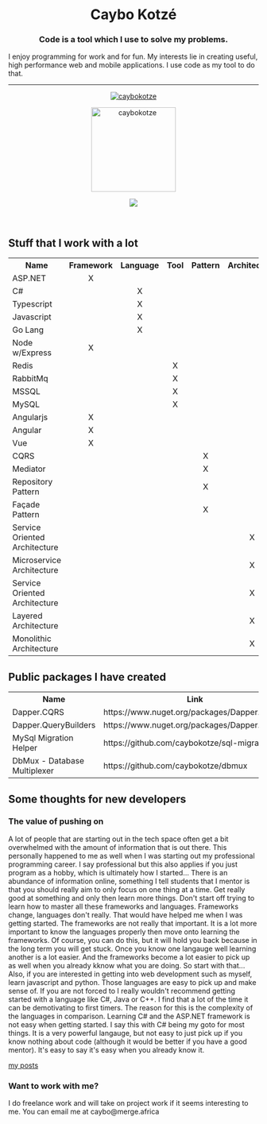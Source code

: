 <h1 align="center">Caybo Kotzé</h1>
<h3 align="center">Code is a tool which I use to solve my problems.</h3>
<p>I enjoy programming for work and for fun. My interests lie in creating useful, high performance web and mobile applications. I use code as my tool to do that.</p>
<hr />

<p align="center">
<a href="https://github.com/ryo-ma/github-profile-trophy"><img src="https://github-profile-trophy.vercel.app/?username=caybokotze&theme=onedark&margin-w=15&margin-h=15&column=7" alt="caybokotze" /></a>
</p>

<div>
<p align="center">
<img height="170" align="center" src="https://github-readme-stats.vercel.app/api?username=caybokotze&count_private=true&include_all_commits=true&theme=onedark" alt="caybokotze" />
</p>

<p align="center">
<img align="center" src="https://github-readme-stats.vercel.app/api/top-langs/?username=caybokotze&layout=compact&theme=onedark&langs_count=15" />
</p>
</div>

<br/>

<h2 align="left">Stuff that I work with a lot</h2>
<table style="width:100%">
  <tr>
    <th>Name</th>
    <th>Framework</th>
    <th>Language</th>
    <th>Tool</th>
    <th>Pattern</th>
    <th>Architecture</th>
  </tr>
  <tr>
    <td>ASP.NET</td>
    <td align="center">X</td>
    <td></td>
    <td></td>
    <td></td>
    <td></td>
  </tr>
  <tr>
    <td>C#</td>
    <td></td>
    <td align="center">X</td>
    <td></td>
    <td></td>
    <td></td>
  </tr>
  <tr>
    <td>Typescript</td>
    <td></td>
    <td align="center">X</td>
    <td></td>
    <td></td>
    <td></td>
  </tr>
  <tr>
    <td>Javascript</td>
    <td></td>
    <td align="center">X</td>
    <td></td>
    <td></td>
    <td></td>
  </tr>
  <tr>
    <td>Go Lang</td>
    <td></td>
    <td align="center">X</td>
    <td></td>
    <td></td>
    <td></td>
  </tr>
  <tr>
    <td>Node w/Express</td>
    <td align="center">X</td>
    <td></td>
    <td></td>
    <td></td>
    <td></td>
  </tr>
  <tr>
    <td>Redis</td>
    <td></td>
    <td></td>
    <td align="center">X</td>
    <td></td>
    <td></td>
  </tr>
  <tr>
    <td>RabbitMq</td>
    <td></td>
    <td></td>
    <td align="center">X</td>
    <td></td>
    <td></td>
  </tr>
  <tr>
    <td>MSSQL</td>
    <td></td>
    <td></td>
    <td align="center">X</td>
    <td></td>
    <td></td>
  </tr>
  <tr>
    <td>MySQL</td>
    <td></td>
    <td></td>
    <td align="center">X</td>
    <td></td>
    <td></td>
  </tr>
  <tr>
    <td>Angularjs</td>
    <td align="center">X</td>
    <td></td>
    <td></td>
    <td></td>
    <td></td>
  </tr>
  <tr>
    <td>Angular</td>
    <td align="center">X</td>
    <td></td>
    <td></td>
    <td></td>
    <td></td>
  </tr>
   <tr>
    <td>Vue</td>
    <td align="center">X</td>
    <td></td>
    <td></td>
    <td></td>
    <td></td>
  </tr>
  <tr>
    <td>CQRS</td>
    <td></td>
    <td></td>
    <td></td>
    <td align="center">X</td>
    <td></td>
  </tr>
  <tr>
    <td>Mediator</td>
    <td></td>
    <td></td>
    <td></td>
    <td align="center">X</td>
    <td></td>
  </tr>
  <tr>
    <td>Repository Pattern</td>
    <td></td>
    <td></td>
    <td></td>
    <td align="center">X</td>
    <td></td>
  </tr>
  <tr>
    <td>Façade Pattern</td>
    <td></td>
    <td></td>
    <td></td>
    <td align="center">X</td>
    <td></td>
  </tr>
  <tr>
    <td>Service Oriented Architecture</td>
    <td></td>
    <td></td>
    <td></td>
    <td></td>
    <td align="center">X</td>
  </tr>
  <tr>
    <td>Microservice Architecture</td>
    <td></td>
    <td></td>
    <td></td>
    <td></td>
    <td align="center">X</td>
  </tr>
  <tr>
    <td>Service Oriented Architecture</td>
    <td></td>
    <td></td>
    <td></td>
    <td></td>
    <td align="center">X</td>
  </tr>
  <tr>
    <td>Layered Architecture</td>
    <td></td>
    <td></td>
    <td></td>
    <td></td>
    <td align="center">X</td>
  </tr>
  <tr>
    <td>Monolithic Architecture</td>
    <td></td>
    <td></td>
    <td></td>
    <td></td>
    <td align="center">X</td>
  </tr>
</table>

<h2 align="left">Public packages I have created</h2>
<table style="width:100%">
  <tr>
    <th>Name</th>
    <th>Link</th>
    <th>Langauge</th>
  </tr>
  <tr>
    <td>Dapper.CQRS</td>
    <td>https://www.nuget.org/packages/Dapper.Doodle</td>
    <td>C#</td>
  </tr>
  <tr>
    <td>Dapper.QueryBuilders</td>
    <td>https://www.nuget.org/packages/Dapper.Doodle</td>
    <td>C#</td>
  </tr>
  <tr>
    <td>MySql Migration Helper</td>
    <td>https://github.com/caybokotze/sql-migrator</td>
    <td>GoLang</td>
  </tr>
  <tr>
    <td>DbMux - Database Multiplexer</td>
    <td>https://github.com/caybokotze/dbmux</td>
    <td>GoLang</td>
  </tr>
</table>

<h2>Some thoughts for new developers</h2>

<h3>The value of pushing on</h3>
<p>A lot of people that are starting out in the tech space often get a bit overwhelmed with the amount of information that is out there. This personally happened to me as well when I was starting out my professional programming career. I say professional but this also applies if you just program as a hobby, which is ultimately how I started... There is an abundance of information online, something I tell students that I mentor is that you should really aim to only focus on one thing at a time. Get really good at something and only then learn more things. Don't start off trying to learn how to master all these frameworks and languages. Frameworks change, languages don't really. That would have helped me when I was getting started. The frameworks are not really that important. It is a lot more important to know the languages properly then move onto learning the frameworks. Of course, you can do this, but it will hold you back because in the long term you will get stuck. Once you know one langauge well learning another is a lot easier. And the frameworks become a lot easier to pick up as well when you already kknow what you are doing. So start with that... Also, if you are interested in getting into web development such as myself, learn javascript and python. Those languages are easy to pick up and make sense of. If you are not forced to I really wouldn't recommend getting started with a language like C#, Java or C++. I find that a lot of the time it can be demotivating to first timers. The reason for this is the complexity of the languages in comparison. Learning C# and the ASP.NET framework is not easy when getting started. I say this with C# being my goto for most things. It is a very powerful langauge, but not easy to just pick up if you know nothing about code (although it would be better if you have a good mentor). It's easy to say it's easy when you already know it.</p>

<a href="https://dev.to/caybokotze" align="right" target="_blank">my posts</a>

<h3>Want to work with me?</h3>
<p>I do freelance work and will take on project work if it seems interesting to me. You can email me at caybo@merge.africa</p>
